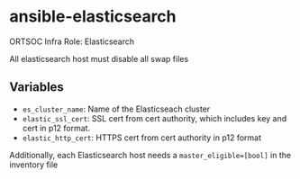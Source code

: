 # ansible-elasticsearch
ORTSOC Infra Role: Elasticsearch

All elasticsearch host must disable all swap files

## Variables

* `es_cluster_name`: Name of the Elasticseach cluster
* `elastic_ssl_cert`: SSL cert from cert authority, which includes key and cert in p12 format.
* `elastic_http_cert`: HTTPS cert from cert authority in p12 format

Additionally, each Elasticsearch host needs a `master_eligible=[bool]` in the inventory file
